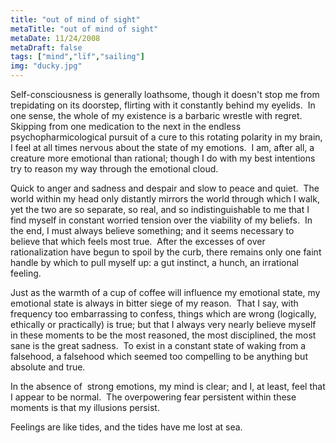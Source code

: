 ```yaml
---
title: "out of mind of sight"
metaTitle: "out of mind of sight"
metaDate: 11/24/2008
metaDraft: false
tags: ["mind","lïf","sailing"]
img: "ducky.jpg"
---
```


Self-consciousness is generally loathsome, though it doesn't stop me from trepidating on its doorstep, flirting with it constantly behind my eyelids.  In one sense, the whole of my existence is a barbaric wrestle with regret.  Skipping from one medication to the next in the endless psychopharmicological pursuit of a cure to this rotating polarity in my brain, I feel at all times nervous about the state of my emotions.  I am, after all, a creature more emotional than rational; though I do with my best intentions try to reason my way through the emotional cloud.

Quick to anger and sadness and despair and slow to peace and quiet.  The world within my head only distantly mirrors the world through which I walk, yet the two are so separate, so real, and so indistinguishable to me that I find myself in constant worried tension over the viability of my beliefs.  In the end, I must always believe something; and it seems necessary to believe that which feels most true.  After the excesses of over rationalization have begun to spoil by the curb, there remains only one faint handle by which to pull myself up: a gut instinct, a hunch, an irrational feeling.

Just as the warmth of a cup of coffee will influence my emotional state, my emotional state is always in bitter siege of my reason.  That I say, with frequency too embarrassing to confess, things which are wrong (logically, ethically or practically) is true; but that I always very nearly believe myself in these moments to be the most reasoned, the most disciplined, the most sane is the great sadness.  To exist in a constant state of waking from a falsehood, a falsehood which seemed too compelling to be anything but absolute and true.

In the absence of  strong emotions, my mind is clear; and I, at least, feel that I appear to be normal.  The overpowering fear persistent within these moments is that my illusions persist.

Feelings are like tides, and the tides have me lost at sea.
